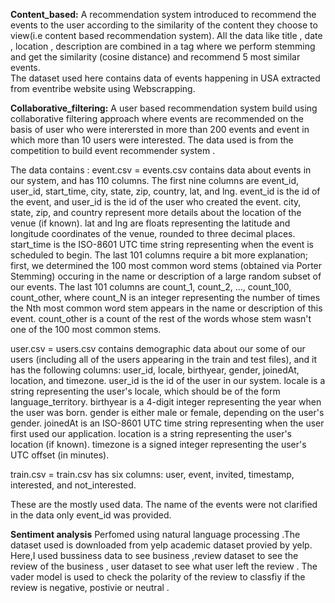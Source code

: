 **Content_based:**
A recommendation system introduced to recommend the events to the user according to the similarity of the content they choose to view(i.e content based recommendation system). All the data like title , date , location , description are combined in a tag where we perform stemming and get the similarity (cosine distance) and recommend 5 most similar events.  
The dataset used here contains data of events happening in USA extracted from eventribe website using Webscrapping.

**Collaborative_filtering:**
A user based recommendation system build using collaborative filtering approach where events are recommended on the basis of user who were interersted in more than 200 events and event in which more than 10 users were interested.
The data used is from the competition to build event recommender system .

The data contains : 
event.csv = events.csv contains data about events in our system, and has 110 columns.  The first nine columns are event_id, user_id, start_time, city, state, zip, country, lat, and lng.  event_id is the id of the event, and user_id is the id of the user who created the event.  city, state, zip, and country represent more details about the location of the venue (if known).  lat and lng are floats representing the latitude and longitude coordinates of the venue, rounded to three decimal places.  start_time is the ISO-8601 UTC time string representing when the event is scheduled to begin.  The last 101 columns require a bit more explanation; first, we determined the 100 most common word stems (obtained via Porter Stemming) occuring in the name or description of a large random subset of our events.  The last 101 columns are count_1, count_2, ..., count_100, count_other, where count_N is an integer representing the number of times the Nth most common word stem appears in the name or description of this event.  count_other is a count of the rest of the words whose stem wasn't one of the 100 most common stems.

user.csv = users.csv contains demographic data about our some of our users (including all of the users appearing in the train and test files), and it has the following columns: user_id, locale, birthyear, gender, joinedAt, location, and timezone. user_id is the id of the user in our system.  locale is a string representing the user's locale, which should be of the form language_territory. birthyear is a 4-digit integer representing the year when the user was born. gender is either male or female, depending on the user's gender.  joinedAt is an ISO-8601 UTC time string representing when the user first used our application.  location is a string representing the user's location (if known).  timezone is a signed integer representing the user's UTC offset (in minutes).

train.csv = train.csv has six columns:  user, event, invited, timestamp, interested, and not_interested.


These are the mostly used data. The name of the events were not clarified in the data only event_id was provided.


**Sentiment analysis**
Perfomed using natural language processing .The dataset used is downloaded from yelp academic dataset provied by yelp. Here,I used bussiness data to see  business ,review dataset to see the review of the business , user dataset to see what user left the review . 
The vader model is used to check the polarity of the review to classfiy if the review is negative, postivie or neutral . 
